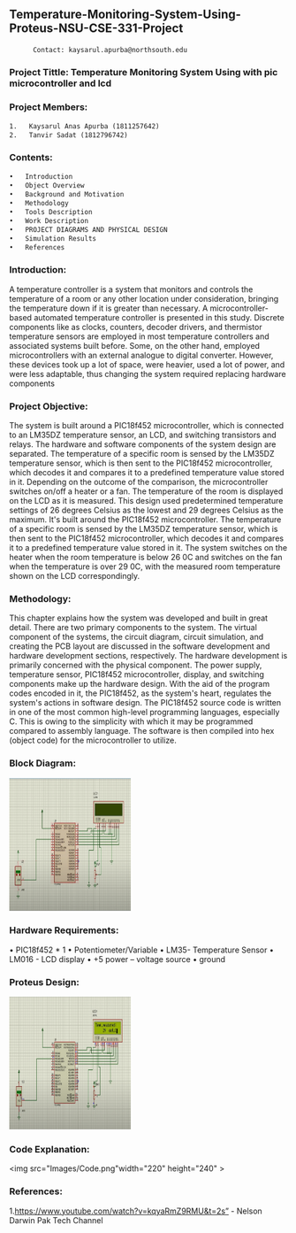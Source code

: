 ## Temperature-Monitoring-System-Using-Proteus-NSU-CSE-331-Project
          Contact: kaysarul.apurba@northsouth.edu
### Project Tittle: Temperature Monitoring System Using  with pic microcontroller and lcd
### Project Members:
    1.   Kaysarul Anas Apurba (1811257642)
    2.   Tanvir Sadat (1812796742)

### Contents:
    •	Introduction
    •	Object Overview
    •	Background and Motivation
    •	Methodology
    •	Tools Description
    •	Work Description
    •	PROJECT DIAGRAMS AND PHYSICAL DESIGN
    •   Simulation Results
    •	References

### Introduction:
A temperature controller is a system that monitors and controls the temperature of a room or any other location under consideration, bringing the temperature down if it is greater than necessary. A microcontroller-based automated temperature controller is presented in this study. Discrete components like as clocks, counters, decoder drivers, and thermistor temperature sensors are employed in most temperature controllers and associated systems built before. Some, on the other hand, employed microcontrollers with an external analogue to digital converter. However, these devices took up a lot of space, were heavier, used a lot of power, and were less adaptable, thus changing the system required replacing hardware components

### Project Objective:
The system is built around a PIC18f452 microcontroller, which is connected to an LM35DZ temperature sensor, an LCD, and switching transistors and relays. The hardware and software components of the system design are separated. The temperature of a specific room is sensed by the LM35DZ temperature sensor, which is then sent to the PIC18f452 microcontroller, which decodes it and compares it to a predefined temperature value stored in it. Depending on the outcome of the comparison, the microcontroller switches on/off a heater or a fan. The temperature of the room is displayed on the LCD as it is measured. This design used predetermined temperature settings of 26 degrees Celsius as the lowest and 29 degrees Celsius as the maximum. It's built around the PIC18f452 microcontroller. The temperature of a specific room is sensed by the LM35DZ temperature sensor, which is then sent to the PIC18f452 microcontroller, which decodes it and compares it to a predefined temperature value stored in it. The system switches on the heater when the room temperature is below 26 0C and switches on the fan when the temperature is over 29 0C, with the measured room temperature shown on the LCD correspondingly.

### Methodology:
This chapter explains how the system was developed and built in great detail. There are two primary components to the system. The virtual component of the systems, the circuit diagram, circuit simulation, and creating the PCB layout are discussed in the software development and hardware development sections, respectively. The hardware development is primarily concerned with the physical component. The power supply, temperature sensor, PIC18f452 microcontroller, display, and switching components make up the hardware design. With the aid of the program codes encoded in it, the PIC18f452, as the system's heart, regulates the system's actions in software design. The PIC18f452 source code is written in one of the most common high-level programming languages, especially C. This is owing to the simplicity with which it may be programmed compared to assembly language. The software is then compiled into hex (object code) for the microcontroller to utilize.
### Block Diagram: 
 <img src="Images/Circuit_Diagram.png" width="220" height="240" >

### Hardware Requirements:
•	PIC18f452 * 1
•	Potentiometer/Variable
•	LM35- Temperature Sensor
•	LM016 - LCD display
•	+5 power – voltage source
•	ground

### Proteus Design:

 <img src="Images/Final_Project.png" width="220" height="240" >

### Code Explanation: 
  <img src="Images/Code.png"width="220" height="240" >
  

### References:
1.https://www.youtube.com/watch?v=kqyaRmZ9RMU&t=2s” - Nelson Darwin Pak Tech Channel

